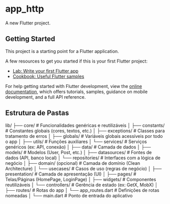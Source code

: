 # app_http

A new Flutter project.

## Getting Started

This project is a starting point for a Flutter application.

A few resources to get you started if this is your first Flutter project:

- [Lab: Write your first Flutter app](https://docs.flutter.dev/get-started/codelab)
- [Cookbook: Useful Flutter samples](https://docs.flutter.dev/cookbook)

For help getting started with Flutter development, view the
[online documentation](https://docs.flutter.dev/), which offers tutorials,
samples, guidance on mobile development, and a full API reference.

## Estrutura de Pastas

lib/
├── core/                  # Funcionalidades genéricas e reutilizáveis
│   ├── constants/         # Constantes globais (cores, textos, etc.)
│   ├── exceptions/        # Classes para tratamento de erros
│   ├── globals/           # Variáveis globais acessíveis por todo o app
│   ├── utils/             # Funções auxiliares
│   └── services/          # Serviços genéricos (ex: API, conexão)
│
├── data/                  # Camada de dados
│   ├── models/            # Modelos (User, Post, etc.)
│   ├── datasources/       # Fontes de dados (API, banco local)
│   └── repositories/      # Interfaces com a lógica de negócio
│
├── domain/ (opcional)     # Camada de domínio (Clean Architecture)
│   └── usecases/          # Casos de uso (regras de negócio)
│
├── presentation/          # Camada de apresentação (UI)
│   ├── pages/             # Telas/Páginas (HomePage, LoginPage)
│   ├── widgets/           # Componentes reutilizáveis
│   └── controllers/       # Gerência de estado (ex: GetX, MobX)
│
├── routes/                # Rotas do app
│   └── app_routes.dart    # Definições de rotas nomeadas
│
└── main.dart              # Ponto de entrada do aplicativo
